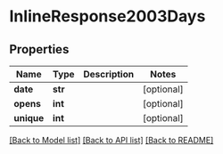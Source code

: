 # InlineResponse2003Days

## Properties
Name | Type | Description | Notes
------------ | ------------- | ------------- | -------------
**date** | **str** |  | [optional] 
**opens** | **int** |  | [optional] 
**unique** | **int** |  | [optional] 

[[Back to Model list]](../README.md#documentation-for-models) [[Back to API list]](../README.md#documentation-for-api-endpoints) [[Back to README]](../README.md)


